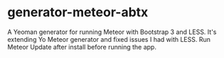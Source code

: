 generator-meteor-abtx
=====================

A Yeoman generator for running Meteor with Bootstrap 3 and LESS. It's extending Yo Meteor generator and fixed issues I had with LESS. Run Meteor Update after install before running the app.
